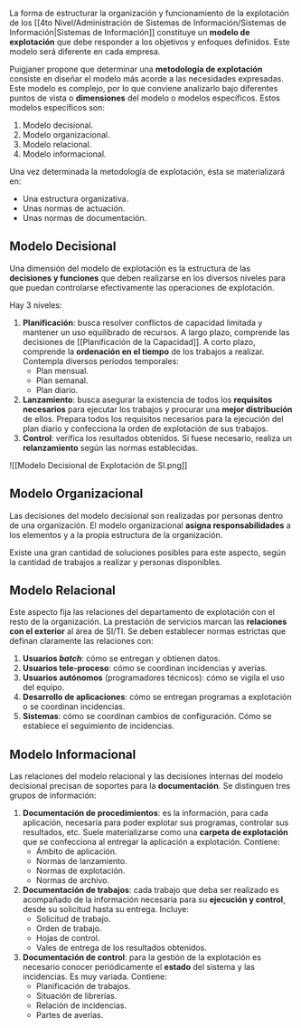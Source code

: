 La forma de estructurar la organización y funcionamiento de la explotación de los [[4to Nivel/Administración de Sistemas de Información/Sistemas de Información|Sistemas de Información]] constituye un **modelo de explotación** que debe responder a los objetivos y enfoques definidos. Este modelo será diferente en cada empresa.

Puigjaner propone que determinar una **metodología de explotación** consiste en diseñar el modelo más acorde a las necesidades expresadas. Este modelo es complejo, por lo que conviene analizarlo bajo diferentes puntos de vista o **dimensiones** del modelo o modelos específicos. Estos modelos específicos son:

1. Modelo decisional.
2. Modelo organizacional.
3. Modelo relacional.
4. Modelo informacional.

Una vez determinada la metodología de explotación, ésta se materializará en:

- Una estructura organizativa.
- Unas normas de actuación.
- Unas normas de documentación.

## Modelo Decisional

Una dimensión del modelo de explotación es la estructura de las **decisiones y funciones** que deben realizarse en los diversos niveles para que puedan controlarse efectivamente las operaciones de explotación.

Hay 3 niveles:

1. **Planificación**: busca resolver conflictos de capacidad limitada y mantener un uso equilibrado de recursos. A largo plazo, comprende las decisiones de [[Planificación de la Capacidad]]. A corto plazo, comprende la **ordenación en el tiempo** de los trabajos a realizar. Contempla diversos períodos temporales:
   - Plan mensual.
   - Plan semanal.
   - Plan diario.
1. **Lanzamiento**: busca asegurar la existencia de todos los **requisitos necesarios** para ejecutar los trabajos y procurar una **mejor distribución** de ellos. Prepara todos los requisitos necesarios para la ejecución del plan diario y confecciona la orden de explotación de sus trabajos.
1. **Control**: verifica los resultados obtenidos. Si fuese necesario, realiza un **relanzamiento** según las normas establecidas.

![[Modelo Decisional de Explotación de SI.png]]

## Modelo Organizacional

Las decisiones del modelo decisional son realizadas por personas dentro de una organización. El modelo organizacional **asigna responsabilidades** a los elementos y a la propia estructura de la organización.

Existe una gran cantidad de soluciones posibles para este aspecto, según la cantidad de trabajos a realizar y personas disponibles.

## Modelo Relacional

Este aspecto fija las relaciones del departamento de explotación con el resto de la organización. La prestación de servicios marcan las **relaciones con el exterior** al área de SI/TI. Se deben establecer normas estrictas que definan claramente las relaciones con:

1. **Usuarios _batch_**: cómo se entregan y obtienen datos.
2. **Usuarios tele-proceso**: cómo se coordinan incidencias y averías.
3. **Usuarios autónomos** (programadores técnicos): cómo se vigila el uso del equipo.
4. **Desarrollo de aplicaciones**: cómo se entregan programas a explotación o se coordinan incidencias.
5. **Sistemas**: cómo se coordinan cambios de configuración. Cómo se establece el seguimiento de incidencias.

## Modelo Informacional

Las relaciones del modelo relacional y las decisiones internas del modelo decisional precisan de soportes para la **documentación**. Se distinguen tres grupos de información:

1. **Documentación de procedimientos**: es la información, para cada aplicación, necesaria para poder explotar sus programas, controlar sus resultados, etc. Suele materializarse como una **carpeta de explotación** que se confecciona al entregar la aplicación a explotación. Contiene:
   - Ámbito de aplicación.
   - Normas de lanzamiento.
   - Normas de explotación.
   - Normas de archivo.
2. **Documentación de trabajos**: cada trabajo que deba ser realizado es acompañado de la información necesaria para su **ejecución y control**, desde su solicitud hasta su entrega. Incluye:
   - Solicitud de trabajo.
   - Orden de trabajo.
   - Hojas de control.
   - Vales de entrega de los resultados obtenidos.
3. **Documentación de control**: para la gestión de la explotación es necesario conocer periódicamente el **estado** del sistema y las incidencias. Es muy variada. Contiene:
   - Planificación de trabajos.
   - Situación de librerías.
   - Relación de incidencias.
   - Partes de averías.
